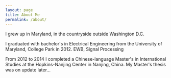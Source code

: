```yaml
---
layout: page
title: About Me
permalink: /about/
---
```


I grew up in Maryland, in the countryside outside Washington D.C.

I graduated with bachelor's in Electrical Engineering from the University of Maryland, College Park in 2012. EWB, Signal Processing

From 2012 to 2014 I completed a Chinese-language Master's in International Studies at the Hopkins-Nanjing Center in Nanjing, China. My Master's thesis was on update later...

